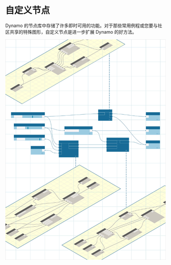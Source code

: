

# 自定义节点

Dynamo 的节点库中存储了许多即时可用的功能。对于那些常用例程或您要与社区共享的特殊图形，自定义节点是进一步扩展 Dynamo 的好方法。

![IMAGE](images/10/customNodes_cover01.jpg)

